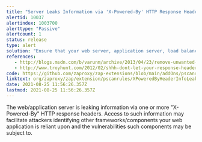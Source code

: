 ```yaml
---
title: "Server Leaks Information via 'X-Powered-By' HTTP Response Header Field(s)"
alertid: 10037
alertindex: 1003700
alerttype: "Passive"
alertcount: 1
status: release
type: alert
solution: "Ensure that your web server, application server, load balancer, etc. is configured to suppress 'X-Powered-By' headers."
references:
   - http://blogs.msdn.com/b/varunm/archive/2013/04/23/remove-unwanted-http-response-headers.aspx
   - http://www.troyhunt.com/2012/02/shhh-dont-let-your-response-headers.html
code: https://github.com/zaproxy/zap-extensions/blob/main/addOns/pscanrules/src/main/java/org/zaproxy/zap/extension/pscanrules/XPoweredByHeaderInfoLeakScanRule.java
linktext: org/zaproxy/zap/extension/pscanrules/XPoweredByHeaderInfoLeakScanRule.java
date: 2021-08-25 11:56:26.357Z
lastmod: 2021-08-25 11:56:26.357Z
---
```

The web/application server is leaking information via one or more "X-Powered-By" HTTP response headers. Access to such information may facilitate attackers identifying other frameworks/components your web application is reliant upon and the vulnerabilities such components may be subject to.
